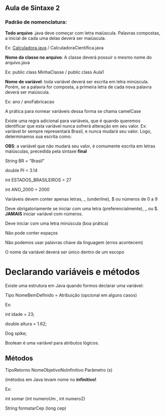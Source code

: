 ## Aula de Sintaxe 2


### Padrão de nomenclatura:

**Todo arquivo** .java deve começar com letra maiúscula. Palavras compostas, a inicial de cada uma delas deverá ser maiúscula.

Ex: [Calculadora.java](http://Calculadora.java) / CalculadoraCientifica.java

**Nome da classe no arquivo**: A classe deverá possuir o mesmo nome do arquivo.java

Ex: public class MinhaClasse / public class Aula1

**Nome de variável**: toda variável deverá ser escrita em letra minúscula. Porém, se a palavra for composta, a primeira letra de cada nova palavra deverá ser maiúscula.

Ex: ano / anoFabricacao

A prática para nomear variáveis dessa forma se chama camelCase

Existe uma regra adicional para variáveis, que é quando queremos identificar que esta variável nunca sofrerá alteração em seu valor.
Ex: variável br sempre representará Brasil, e nunca mudará seu valor. Logo, determinamos sua escrita como: 

**OBS**: a variável que não mudará seu valor, é comumente escrita em letras maiúsculas, precedida pela sintaxe **final**

String BR = “Brasil”

double PI = 3.14

int ESTADOS_BRASILEIROS = 27

int ANO_2000 = 2000

Variáveis devem conter apenas letras, _ (underline), $ ou números de 0 a 9

Deve obrigatoriamente se iniciar com uma letra (preferencialmente), _ ou $. **JAMAIS** iniciar variável com números.

Deve iniciar com uma letra minúscula (boa prática)

Não pode conter espaços

Não podemos usar palavras chave da linguagem (erros acontecem)

O nome da variável deverá ser único dentro de um escopo

# **Declarando variáveis e métodos**

Existe uma estrutura em Java quando formos declarar uma variável:

Tipo NomeBemDefinido = Atribuição (opcional em alguns casos)

Ex:

int idade = 23;

double altura = 1.62;

Dog spike;

Boolean é uma variável para atributos lógicos.

## **Métodos**

TipoRetorno NomeObjetivoNoInfinitivo Parâmetro (s)

(métodos em Java levam nome no **infinitivo!**

Ex:

int somar (int numeroUm , int numero2)

String formatarCep (long cep)
